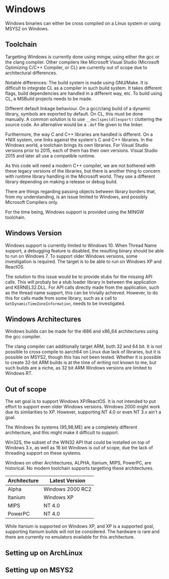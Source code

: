 #  Windows

Windows binaries can either be cross compiled on a Linux system or using  MSYS2 on Windows.

## Toolchain

Targetting Windows is currently done using mingw, using either the gcc or the clang compiler. Other compilers like Microsoft Visual Studio (Microsoft Optimizing C/C++ Compiler, or CL) are currently out of scope due to architectural differences.

Notable differences: The build system is made using GNU/Make. It is difficult to integrate CL as a compiler in such build system. It takes different flags, build dependencies are handled in a different way, etc.  To build using CL, a MSBuild projects needs to be made.

Different default linkage behaviour. On a gcc/clang build of a dynamic library, symbols are exported by default. On CL, this must be done manually. A common solution is to use `__declspec(dllexport)` cluttering the source code. An alternative would be a `.def` file given to the linker.

Furthermore, the way C and C++ libraries are handled is different. On a *NIX system, one links against the system's C and C++ libraries. In the Windows world, a toolchain brings its own libraries. For Visual Studio versions prior to 2015, each of them has their own versions. Visual Studio 2015 and later all use a compatible runtime.

As this code will need a modern C++ compiler, we are not bothered with these legacy versions of the libraries, but there is another thing to concern with runtime library handling in the Microsoft world. They use a different library depending on making a release or debug build.

There are things regarding passing objects between library borders that, from my understanding, is an issue limited to Windows, and possibly Microsoft Compilers only.

For the time being, Windows support is provided using the MINGW toolchain.

## Windows Version

Windows support is currently limited to Windows 10. When Thread Name support, a debugging feature is disabled, the resulting binary should be able to run on Windows 7. To support older Windows versions, some investigation is required. The target is to be able to run on Windows XP and ReactOS.

The solution to this issue would be to provide stubs for the missing API calls. This will probaly be a stub loader library in between the application and KERNEL32.DLL. For API calls directly made from the application, such as the thread name support, this can be trivially achieved. However, to do this for calls made from some library, such as a call to `GetDynamicTimeZoneInformation`, needs to be investigated.

## Windows Architectures

Windows builds can be made for the i686 and x86_64 architectures using the gcc compiler. 

The clang compiler can additionally target ARM, both 32 and 64 bit. It is not possible to cross compile to aarch64 on Linux due lack of libraries, but it is possible on MSYS2, though this has not been tested. Whether it is possible to create 32-bit ARM builds is at the time of writing not known to me, but such builds are a niche, as 32 bit ARM Windows versions are limited to Windows RT.

## Out of scope

The set goal is to support Windows XP/ReactOS. It is not intended to put effort to support even older Windows versions. Windows 2000 might work due its similarities to XP. However, supporting NT 4.0 or even NT 3.x ain't a goal. 

The Windows 9x systems (95,98,ME) are a completely different architecture, and this might make it difficult to support. 

Win32S, the subset of the WIN32 API that could be installed on top of Windows 3.x, as well as 16 bit Windows is out of scope, due the lack of threading support on these systems.


Windows on other Architectures, ALPHA, Itanium, MIPS, PowerPC, are historical. No modern toolchain supports targetting these architectures.

| Architecture | Latest Version   |
| ------------ | --------------   |
| Alpha        | Windows 2000 RC2 |
| Itanium      | Windows XP       |
| MIPS         | NT 4.0           |
| PowerPC      | NT 4.0           |

While Itanium is supported on Windows XP, and XP is a supported goal, supporting Itanium builds will not be considered. The hardware is rare and there are currently no emulators evailable for this architecture. 


## Setting up on ArchLinux

## Setting up on MSYS2